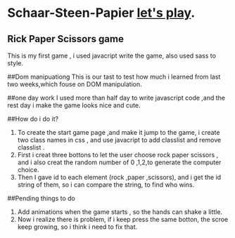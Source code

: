 # Schaar-Steen-Papier [let's play](https://jasmine8711.github.io/Schaar-Steen-Papier/).

## Rick Paper Scissors game

This is my first game , i used javacript write the game, also used sass to style.

##Dom manipuationg
This is our tast to test how much i learned from last two weeks,which fouse on DOM manipulation.

##one day work
I used more than half day to write javascript code ,and the rest day i make the game looks nice and cute.

##How do i do it?

1. To create the start game page ,and make it jump to the game, i create two class names in css , and use javacript to add classlist and remove classlist .
1. First i creat three bottons to let the user choose rock paper scissors , and i also creat the random number of 0 ,1,2,to generate the computer choice.
1. Then I gave id to each element (rock ,paper ,scissors), and i get the id string of them, so i can compare the string, to find who wins.

##Pending things to do

1. Add animations when the game starts , so the hands can shake a little.
1. Now i realize there is problem, if i keep press the same botton, the scroe keep growing, so i think i need to fix that.
